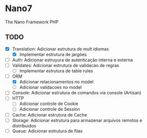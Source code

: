 # Nano7
The Nano Framework PHP

## TODO
 - [x] Translation: Adicionar estrutura de mult idiomas
    - [x] Implementar estrutura de jargões
 - [ ] Auth: Adicionar estruyura de autenticação interna e externa
 - [ ] Validates: Adicionar estrutura de validacao de regras
    - [ ]  Implementar estrutura de table rules
 - [ ] ORM
    - [x] Adicionar relacionamentos no model
    - [ ] Adicionar validacoes no model
 - [ ] Console: Adicionar estrutura de comandos via console (Artisan)
 - [ ] HTTP
    - [ ] Adicionar controle de Cookie
    - [ ] Adicionar controle de Session
 - [ ] Cache: Adicionar estrutura de Cache
 - [ ] Storage: Adicionar estrutura para armazenar arquivos remotos e distribuidos
 - [ ] Queue: Adicionar estrutura de filas